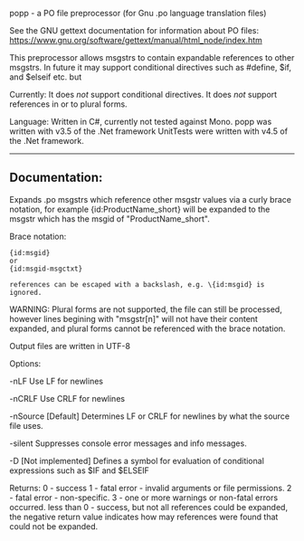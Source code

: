 popp - a PO file preprocessor (for Gnu .po language translation files)

See the GNU gettext documentation for information about PO files:
https://www.gnu.org/software/gettext/manual/html_node/index.htm

This preprocessor allows msgstrs to contain expandable references
to other msgstrs. In future it may support conditional directives
such as #define, $if, and $elseif etc. but

Currently:
  It does *not* support conditional directives.
  It does *not* support references in or to plural forms.

Language:
  Written in C#, currently not tested against Mono.
  popp was written with v3.5 of the .Net framework
  UnitTests were written with v4.5 of the .Net framework.

------------------------------------------------------------------------------
Documentation:
------------------------------------------------------------------------------

Expands .po msgstrs which reference other msgstr values via a curly brace
notation, for example {id:ProductName_short} will be expanded to the msgstr
which has the msgid of "ProductName_short".

Brace notation:

    {id:msgid}
    or
    {id:msgid-msgctxt}

    references can be escaped with a backslash, e.g. \{id:msgid} is ignored.	
	
WARNING: Plural forms are not supported, the file can still be processed,
however lines begining with "msgstr[n]" will not have their content expanded,
and plural forms cannot be referenced with the brace notation.

Output files are written in UTF-8


Options:

-nLF
    Use LF for newlines

-nCRLF
    Use CRLF for newlines

-nSource
    [Default] Determines LF or CRLF for newlines by what the source file
    uses.

-silent
    Suppresses console error messages and info messages.

-D<sym>
    [Not implemented] Defines a symbol for evaluation of conditional
    expressions such as $IF and $ELSEIF


Returns:
    0 - success
    1 - fatal error - invalid arguments or file permissions.
    2 - fatal error - non-specific.
    3 - one or more warnings or non-fatal errors occurred.
    less than 0 - success, but not all references could be expanded, the
                  negative return value indicates how may references were
                  found that could not be expanded.